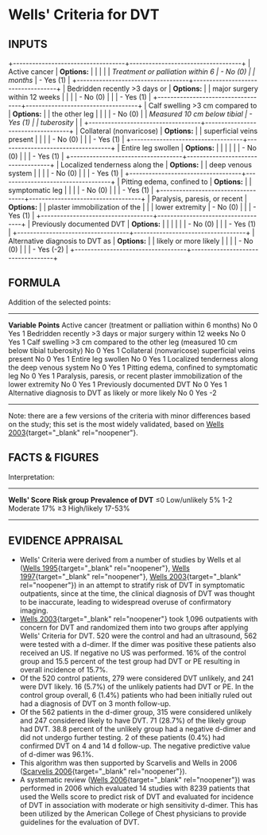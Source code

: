 # Wells\' Criteria for DVT

## INPUTS

+-----------------------------------+-----------------------------------+
| Active cancer                     | **Options:**                      |
|                                   |                                   |
| *Treatment or palliation within 6 | -   No (0)                        |
| months*                           | -   Yes (1)                       |
+-----------------------------------+-----------------------------------+
| Bedridden recently \>3 days or    | **Options:**                      |
| major surgery within 12 weeks     |                                   |
|                                   | -   No (0)                        |
|                                   | -   Yes (1)                       |
+-----------------------------------+-----------------------------------+
| Calf swelling \>3 cm compared to  | **Options:**                      |
| the other leg                     |                                   |
|                                   | -   No (0)                        |
| *Measured 10 cm below tibial      | -   Yes (1)                       |
| tuberosity*                       |                                   |
+-----------------------------------+-----------------------------------+
| Collateral (nonvaricose)          | **Options:**                      |
| superficial veins present         |                                   |
|                                   | -   No (0)                        |
|                                   | -   Yes (1)                       |
+-----------------------------------+-----------------------------------+
| Entire leg swollen                | **Options:**                      |
|                                   |                                   |
|                                   | -   No (0)                        |
|                                   | -   Yes (1)                       |
+-----------------------------------+-----------------------------------+
| Localized tenderness along the    | **Options:**                      |
| deep venous system                |                                   |
|                                   | -   No (0)                        |
|                                   | -   Yes (1)                       |
+-----------------------------------+-----------------------------------+
| Pitting edema, confined to        | **Options:**                      |
| symptomatic leg                   |                                   |
|                                   | -   No (0)                        |
|                                   | -   Yes (1)                       |
+-----------------------------------+-----------------------------------+
| Paralysis, paresis, or recent     | **Options:**                      |
| plaster immobilization of the     |                                   |
| lower extremity                   | -   No (0)                        |
|                                   | -   Yes (1)                       |
+-----------------------------------+-----------------------------------+
| Previously documented DVT         | **Options:**                      |
|                                   |                                   |
|                                   | -   No (0)                        |
|                                   | -   Yes (1)                       |
+-----------------------------------+-----------------------------------+
| Alternative diagnosis to DVT as   | **Options:**                      |
| likely or more likely             |                                   |
|                                   | -   No (0)                        |
|                                   | -   Yes (-2)                      |
+-----------------------------------+-----------------------------------+

## FORMULA

Addition of the selected points:

  ----------------------------------------------------------------------------------------- ----- ------------
  **Variable**                                                                                    **Points**
  Active cancer (treatment or palliation within 6 months)                                   No    0
                                                                                            Yes   1
  Bedridden recently \>3 days or major surgery within 12 weeks                              No    0
                                                                                            Yes   1
  Calf swelling \>3 cm compared to the other leg (measured 10 cm below tibial tuberosity)   No    0
                                                                                            Yes   1
  Collateral (nonvaricose) superficial veins present                                        No    0
                                                                                            Yes   1
  Entire leg swollen                                                                        No    0
                                                                                            Yes   1
  Localized tenderness along the deep venous system                                         No    0
                                                                                            Yes   1
  Pitting edema, confined to symptomatic leg                                                No    0
                                                                                            Yes   1
  Paralysis, paresis, or recent plaster immobilization of the lower extremity               No    0
                                                                                            Yes   1
  Previously documented DVT                                                                 No    0
                                                                                            Yes   1
  Alternative diagnosis to DVT as likely or more likely                                     No    0
                                                                                            Yes   -2
  ----------------------------------------------------------------------------------------- ----- ------------

Note: there are a few versions of the criteria with minor differences
based on the study; this set is the most widely validated, based on
[Wells
2003](https://www.ncbi.nlm.nih.gov/pubmed/14507948){target="_blank"
rel="noopener"}.

## FACTS & FIGURES

Interpretation:

  ------------------- ---------------- -----------------------
  **Wells\' Score**   **Risk group**   **Prevalence of DVT**
  ≤0                  Low/unlikely     5%
  1-2                 Moderate         17%
  ≥3                  High/likely      17-53%
  ------------------- ---------------- -----------------------

## EVIDENCE APPRAISAL

-   Wells\' Criteria were derived from a number of studies by Wells et
    al ([Wells
    1995](https://www.ncbi.nlm.nih.gov/pubmed/7752753){target="_blank"
    rel="noopener"}, [Wells
    1997](https://www.thelancet.com/journals/lancet/article/PIIS0140-6736(97)08140-3/fulltext){target="_blank"
    rel="noopener"}, [Wells
    2003](https://www.ncbi.nlm.nih.gov/pubmed/14507948){target="_blank"
    rel="noopener"}) in an attempt to stratify risk of DVT in
    symptomatic outpatients, since at the time, the clinical diagnosis
    of DVT was thought to be inaccurate, leading to widespread overuse
    of confirmatory imaging.
-   [Wells
    2003](https://www.ncbi.nlm.nih.gov/pubmed/14507948){target="_blank"
    rel="noopener"} took 1,096 outpatients with concern for DVT and
    randomized them into two groups after applying Wells' Criteria for
    DVT. 520 were the control and had an ultrasound, 562 were tested
    with a d-dimer. If the dimer was positive these patients also
    received an US. If negative no US was performed. 16% of the control
    group and 15.5 percent of the test group had DVT or PE resulting in
    overall incidence of 15.7%.
-   Of the 520 control patients, 279 were considered DVT unlikely, and
    241 were DVT likely. 16 (5.7%) of the unlikely patients had DVT or
    PE. In the control group overall, 6 (1.4%) patients who had been
    initially ruled out had a diagnosis of DVT on 3 month follow-up.
-   Of the 562 patients in the d-dimer group, 315 were considered
    unlikely and 247 considered likely to have DVT. 71 (28.7%) of the
    likely group had DVT. 38.8 percent of the unlikely group had a
    negative d-dimer and did not undergo further testing. 2 of these
    patients (0.4%) had confirmed DVT on 4 and 14 d follow-up. The
    negative predictive value of d-dimer was 96.1%.
-   This algorithm was then supported by Scarvelis and Wells in 2006
    ([Scarvelis
    2006](https://www.ncbi.nlm.nih.gov/pubmed/17060659){target="_blank"
    rel="noopener"}).
-   A systematic review ([Wells
    2006](https://www.ncbi.nlm.nih.gov/pubmed/16403932){target="_blank"
    rel="noopener"}) was performed in 2006 which evaluated 14 studies
    with 8239 patients that used the Wells score to predict risk of DVT
    and evaluated for incidence of DVT in association with moderate or
    high sensitivity d-dimer. This has been utilized by the American
    College of Chest physicians to provide guidelines for the evaluation
    of DVT.
